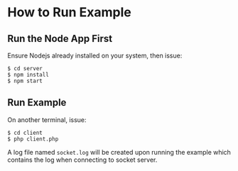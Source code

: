 # How to Run Example

## Run the Node App First

Ensure Nodejs already installed on your system, then issue:

```
$ cd server
$ npm install
$ npm start
```

## Run Example

On another terminal, issue:

```
$ cd client
$ php client.php
```

A log file named `socket.log` will be created upon running the example which
contains the log when connecting to socket server.